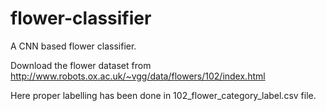# flower-classifier
A CNN based flower classifier.

Download the flower dataset from http://www.robots.ox.ac.uk/~vgg/data/flowers/102/index.html

Here proper labelling has been done in 102_flower_category_label.csv file. 
